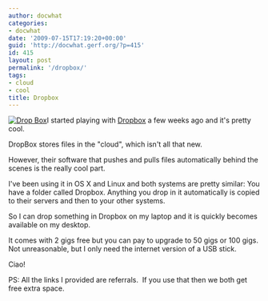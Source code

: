 ```yaml
---
author: docwhat
categories:
- docwhat
date: '2009-07-15T17:19:20+00:00'
guid: 'http://docwhat.gerf.org/?p=415'
id: 415
layout: post
permalink: '/dropbox/'
tags:
- cloud
- cool
title: Dropbox
---
```


[![Drop
Box](https://www.getdropbox.com/static/1247653671/images/logo.png)](https://www.getdropbox.com/referrals/NTE0MDAyODY5)I
started playing with
[Dropbox](https://www.getdropbox.com/referrals/NTE0MDAyODY5) a few weeks
ago and it's pretty cool.

DropBox stores files in the "cloud", which isn't all that new.

However, their software that pushes and pulls files automatically behind
the scenes is the really cool part.

I've been using it in OS X and Linux and both systems are pretty
similar: You have a folder called Dropbox. Anything you drop in it
automatically is copied to their servers and then to your other systems.

So I can drop something in Dropbox on my laptop and it is quickly
becomes available on my desktop.

It comes with 2 gigs free but you can pay to upgrade to 50 gigs or 100
gigs. Not unreasonable, but I only need the internet version of a USB
stick.

Ciao!

PS: All the links I provided are referrals.  If you use that then we
both get free extra space.
